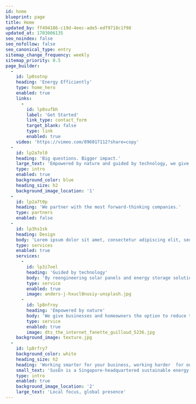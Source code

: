 ```yaml
---
id: home
blueprint: page
title: Home
updated_by: ff494186-c19d-4eec-ade5-edf9718c1f98
updated_at: 1703006135
seo_noindex: false
seo_nofollow: false
seo_canonical_type: entry
sitemap_change_frequency: weekly
sitemap_priority: 0.5
page_builder:
  -
    id: lp0sotnp
    heading: 'Energy Efficiently'
    type: home_hero
    enabled: true
    links:
      -
        id: lp0sufbh
        label: 'Get Started'
        link_type: contact_form
        target_blank: false
        type: link
        enabled: true
    video: 'https://vimeo.com/896017112?share=copy'
  -
    id: lp2a7ol0
    heading: 'Big questions. Bigger impact.'
    large_text: 'Empowered by nature and guided by technology, we give businesses and homeowners the blueprint for sustainable energy solutions.'
    type: intro
    enabled: true
    background_color: blue
    heading_size: h2
    background_image_location: '1'
  -
    id: lp2a7t0p
    heading: 'We partner with the most forward-thinking companies.'
    type: partners
    enabled: false
  -
    id: lp3hs1sk
    heading: Design
    body: 'Lorem ipsum dolor sit amet, consectetur adipiscing elit, sed do eiusmod tempor incididunt ut labore et dolore magna aliqua.'
    type: services
    enabled: true
    services:
      -
        id: lp3i7oel
        heading: 'Guided by technology'
        body: 'By reengineering solar panels and energy storage solutions, we create something that makes your energy generation and storage more efficient — saving you more, for less.'
        type: service
        enabled: true
        image: anders-j-hxucl0nusiy-unsplash.jpg
      -
        id: lp8nfroy
        heading: 'Empowered by nature'
        body: 'We give businesses and homeowners the option to reduce their reliance on the public grid by providing energy at a sustainable and cheaper pricing through Ai algorithm and technology.'
        type: service
        enabled: true
        image: dts_the_internet_fanette_guilloud_5236.jpg
    background_image: texture.jpg
  -
    id: lp8rfry7
    background_color: white
    heading_size: h2
    heading: 'Working smarter for your business, working harder  for our planet.'
    small_text: 'SusEn is a Singapore-headquartered sustainable energy management company designed to change the way we power, store, and manage energy. Utilising its power electronics technology, which includes proprietary hardware and software, it offers clients the value proposition of sustainable energy solutions at domestic and SME business scale.'
    type: intro
    enabled: true
    background_image_location: '2'
    large_text: 'Local focus, global presence'
---
```

